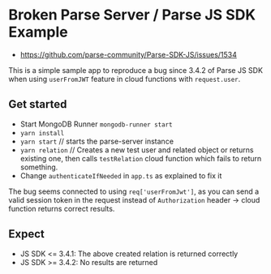 # Broken Parse Server / Parse JS SDK Example

* https://github.com/parse-community/Parse-SDK-JS/issues/1534

This is a simple sample app to reproduce a bug since 3.4.2 of Parse JS SDK when using `userFromJWT` feature in cloud functions with `request.user`.

## Get started

* Start MongoDB Runner `mongodb-runner start`
* `yarn install`
* `yarn start` // starts the parse-server instance
* `yarn relation` // Creates a new test user and related object or returns existing one, then calls `testRelation` cloud function which fails to return something.
* Change `authenticateIfNeeded` in `app.ts` as explained to fix it

The bug seems connected to using `req['userFromJwt']`, as you can send a valid session token in the request instead of `Authorization` header -> cloud function returns correct results.

## Expect

* JS SDK <= 3.4.1: The above created relation is returned correctly
* JS SDK >= 3.4.2: No results are returned